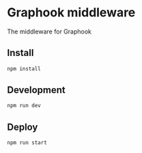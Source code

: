 # Graphook middleware
The middleware for Graphook

## Install
```bash
npm install
```

## Development
```bash
npm run dev
```

## Deploy
```bash
npm run start
```
